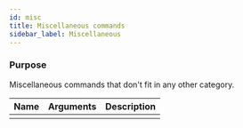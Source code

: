 ```yaml
---
id: misc
title: Miscellaneous commands
sidebar_label: Miscellaneous
---
```


### Purpose
Miscellaneous commands that don't fit in any other category.

| Name         | Arguments                           | Description                                                                  |
|--------------|-------------------------------------|------------------------------------------------------------------------------|
|        |                              |                                            |
